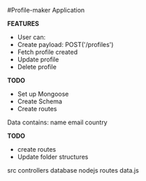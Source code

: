 #Profile-maker Application

**FEATURES**
* User can:
* Create payload:
                POST('/profiles')
* Fetch profile created
* Update profile
* Delete profile

**TODO**
* Set up Mongoose
* Create Schema
* Create routes


Data contains:
            name
            email
            country


**TODO**
* create routes
* Update folder structures


src
    controllers
    database
    nodejs
    routes
    data.js